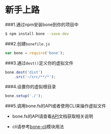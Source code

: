 # 新手上路

###1.通过npm安装bone到你的项目中
```sh
$ npm install bone --save-dev
```
###2.创建`bonefile.js`
```js
var bone = require('bone');
```
###3.通过`dest()`定义你的虚拟文件
```js
bone.dest('dist')
	.src('~/src/**/*');
```
###4.设置你的虚拟根目录
```js
bone.setup('./');
```
###5.调用bone.fs的API或者使用CLI来操作虚拟文件

+ bone.fs的API请查看[API](https://github.com/wyicwx/bone/blob/master/docs/api.md)文档获取相关说明

+ cli请参考[bone-cli](https://github.com/wyicwx/bone-cli)模块用法